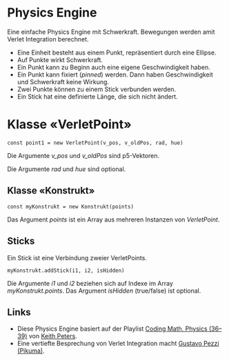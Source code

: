 # Physics Engine

Eine einfache Physics Engine mit Schwerkraft. Bewegungen werden amit Verlet Integration berechnet.

- Eine Einheit besteht aus einem Punkt, repräsentiert durch eine Ellipse.
- Auf Punkte wirkt Schwerkraft.
- Ein Punkt kann zu Beginn auch eine eigene Geschwindigkeit haben.
- Ein Punkt kann fixiert (*pinned*) werden. Dann haben Geschwindigkeit und Schwerkraft keine Wirkung.
- Zwei Punkte können zu einem Stick verbunden werden.
- Ein Stick hat eine definierte Länge, die sich nicht ändert.

# Klasse «VerletPoint»

    const point1 = new VerletPoint(v_pos, v_oldPos, rad, hue)

Die Argumente *v_pos* und *v_oldPos* sind p5-Vektoren.

Die Argumente *rad* und *hue* sind optional.

## Klasse «Konstrukt»

    const myKonstrukt = new Konstrukt(points)

Das Argument *points* ist ein Array aus mehreren Instanzen von *VerletPoint*.

## Sticks

Ein Stick ist eine Verbindung zweier VerletPoints.

    myKonstrukt.addStick(i1, i2, isHidden)

Die Argumente *i1* und *i2* beziehen sich auf Indexe im Array *myKonstrukt.points*. Das Argument *isHidden* (true/false) ist optional.

## Links

- Diese Physics Engine basiert auf der Playlist [Coding Math, Physics (36–39)](https://www.youtube.com/playlist?list=PL7wAPgl1JVvXBCTmnGwysy9OtR-5nOmz3) von [Keith Peters](https://bit-101.com/blog/).
- Eine vertiefte Besprechung von Verlet Integration macht [Gustavo Pezzi (Pikuma)](https://www.youtube.com/watch?v=-GWTDhOQU6M). 
